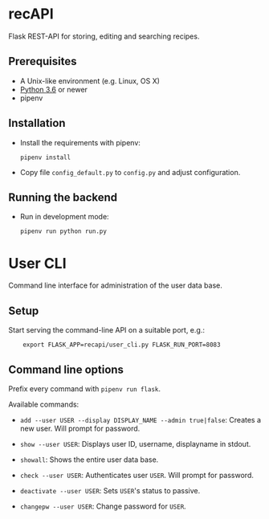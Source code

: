 # recAPI

Flask REST-API for storing, editing and searching recipes.


## Prerequisites

* A Unix-like environment (e.g. Linux, OS X)
* [Python 3.6](http://python.org/) or newer
* pipenv


## Installation

* Install the requirements with pipenv:

    ```
    pipenv install
    ```
* Copy file `config_default.py` to `config.py` and adjust configuration.

## Running the backend

* Run in development mode:

    ```
    pipenv run python run.py
    ```


# User CLI

Command line interface for administration of the user data base.

## Setup

Start serving the command-line API on a suitable port, e.g.:

```
    export FLASK_APP=recapi/user_cli.py FLASK_RUN_PORT=8083
```

## Command line options

Prefix every command with `pipenv run flask`.

Available commands:

* `add --user USER --display DISPLAY_NAME --admin true|false`: Creates a new user. Will prompt for password.

* `show --user USER`:  Displays user ID, username, displayname in stdout.

* `showall`: Shows the entire user data base.

* `check --user USER`: Authenticates user `USER`. Will prompt for password.

* `deactivate --user USER`: Sets `USER`'s status to passive.

* `changepw --user USER`: Change password for `USER`.
